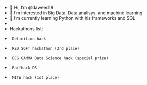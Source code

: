- 👋 Hi, I’m @daweed18
- 👀 I’m interested in Big Data, Data analisys, and machine learning
- 🌱 I’m currently learning Python with his frameworks and SQL
-
- Hackathons list:
-      Definition hack
-      RED SOFT hackathon (3rd place)
-      BCG GAMMA Data Science hack (special prize)
-      Raifhack DS
-      MITW hack (1st place)
<!---
daweed18/daweed18 is a ✨ special ✨ repository because its `README.md` (this file) appears on your GitHub profile.
You can click the Preview link to take a look at your changes.
--->
